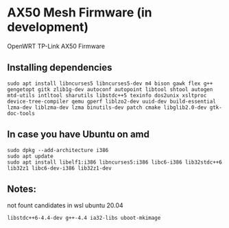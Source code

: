 # AX50 Mesh Firmware (in development)

OpenWRT TP-Link AX50 Firmware

## Installing dependencies
```
sudo apt install libncurses5 libncurses5-dev m4 bison gawk flex g++ gengetopt gitk zlib1g-dev autoconf autopoint libtool shtool autogen mtd-utils intltool sharutils libstdc++5 texinfo dos2unix xsltproc device-tree-compiler qemu gperf liblzo2-dev uuid-dev build-essential lzma-dev liblzma-dev lzma binutils-dev patch cmake libglib2.0-dev gtk-doc-tools
```
## In case you have Ubuntu on amd
```
sudo dpkg --add-architecture i386
sudo apt update
sudo apt install libelf1:i386 libncurses5:i386 libc6-i386 lib32stdc++6 lib32z1 libc6-dev-i386 lib32z1-dev
```
## Notes:
not fount candidates in wsl ubuntu 20.04
```
libstdc++6-4.4-dev g++-4.4 ia32-libs uboot-mkimage
```